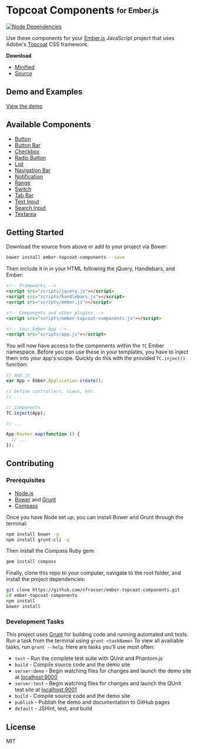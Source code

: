 # Topcoat Components <sub><sup>for Ember.js</sup></sub>
[![Node Dependencies](https://david-dm.org/nfrasser/ember-topcoat-components/dev-status.png)](https://david-dm.org/nfrasser/ember-topcoat-components/#info=devDependencies)

Use these components for your [Ember.js](http://emberjs.com) JavaScript project
that uses Adobe's [Topcoat](http://topcoat.io/) CSS framework.

**Download**

* [Minified](https://github.com/nfrasser/ember-topcoat-components/blob/master/dist/scripts/ember-topcoat-components.min.js)
* [Source](https://github.com/nfrasser/ember-topcoat-components/blob/master/dist/scripts/ember-topcoat-components.js)

## Demo and Examples

[View the demo](http://nfrasser.github.io/ember-topcoat-components/)

## Available Components

* [Button](http://nfrasser.github.io/ember-topcoat-components/#/button)
* [Button Bar](http://nfrasser.github.io/ember-topcoat-components/#/button-bar)
* [Checkbox](http://nfrasser.github.io/ember-topcoat-components/#/checkbox)
* [Radio Button](http://nfrasser.github.io/ember-topcoat-components/#/radio-button)
* [List](http://nfrasser.github.io/ember-topcoat-components/#/list)
* [Navigation Bar](http://nfrasser.github.io/ember-topcoat-components/#/navigation)
* [Notification](http://nfrasser.github.io/ember-topcoat-components/#/notification)
* [Range](http://nfrasser.github.io/ember-topcoat-components/#/range)
* [Switch](http://nfrasser.github.io/ember-topcoat-components/#/switch)
* [Tab Bar](http://nfrasser.github.io/ember-topcoat-components/#/tab-bar)
* [Text Input](http://nfrasser.github.io/ember-topcoat-components/#/text-input)
* [Search Input](http://nfrasser.github.io/ember-topcoat-components/#/search-input)
* [Textarea](http://nfrasser.github.io/ember-topcoat-components/#/textarea)

## Getting Started

Download the source from above or add to your project via Bower:

```bash
bower install ember-topcoat-components --save
```

Then include it in in your HTML following the jQuery, Handlebars, and Ember:

```html
<!-- Frameworks -->
<script src="scripts/jquery.js"></script>
<script src="scripts/handlebars.js"></script>
<script src="scripts/ember.js"></script>

<!-- Components and other plugins -->
<script src="scripts/ember-topcoat-components.js"></script>

<!-- Your Ember App -->
<script src="scripts/app.js"></script>
```

You will now have access to the components within the `TC` Ember namespace.
Before you can use these in your templates, you have to inject them into your
app's scope. Quickly do this with the provided `TC.inject()` function:

```js
// app.js
var App = Ember.Application.create();

// Define controllers, views, etc.
// ...

// Components
TC.inject(App);

// ...

App.Router.map(function () {
  // ...
});
```

## Contributing

### Prerequisites

* [Node.js](http://nodejs.org/)
* [Bower](http://bower.io/) and [Grunt](http://gruntjs.com/)
* [Compass](http://compass-style.org/)

Once you have Node set up, you can install Bower and Grunt through the terminal:

```bash
npm install bower -g
npm install grunt-cli -g
```

Then install the Compass Ruby gem:

```bash
gem install compass
```

Finally, clone this repo to your computer, navigate to the root folder, and
install the project dependencies:

```bash
git clone https://github.com/nfrasser/ember-topcoat-components.git
cd ember-topcoat-components
npm install
bower install
```

### Development Tasks

This project uses [Grunt](http://gruntjs.com/) for building code and running
automated unit tests. Run a task from the terminal using `grunt <taskName>` To
view all availiable tasks, run `grunt --help`. Here are tasks you'll use most
often:

* `test` - Run the complete test suite with QUnit and Phantom.js
* `build` - Compile source code and the demo site
* `server:demo` - Begin watching files for changes and launch the demo site at [localhost:9000](http://localhost:9000/)
* `server:test` - Begin watching files for changes and launch the QUnit test site at [localhost:9001](http://localhost:9001/)
* `build` - Compile source code and the demo site
* `publish` - Publish the demo and documentation to GitHub pages
* `default` - JSHint, test, and build

## License

MIT

